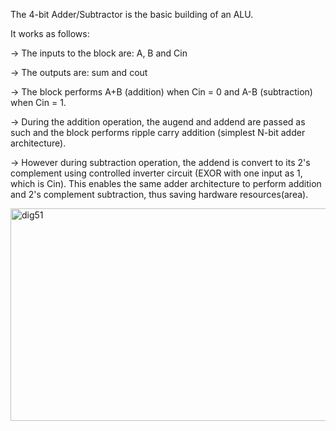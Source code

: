 The 4-bit Adder/Subtractor is the basic building of an ALU. 

It works as follows:

-> The inputs to the block are: A, B and Cin

-> The outputs are: sum and cout

-> The block performs A+B (addition) when Cin = 0 and A-B (subtraction) when Cin = 1.

-> During the addition operation, the augend and addend are passed as such and the block performs ripple carry addition (simplest N-bit adder architecture).

-> However during subtraction operation, the addend is convert to its 2's complement using controlled inverter circuit (EXOR with one input as 1, which is Cin). This enables the same adder architecture to perform addition and 2's complement subtraction, thus saving hardware resources(area).

<img width="613" height="340" alt="dig51" src="https://github.com/user-attachments/assets/1a99910b-6a20-479e-acf0-bea3f09f72f9" />
